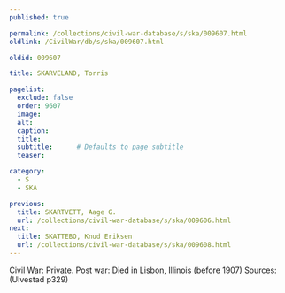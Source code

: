 ```yaml
---
published: true

permalink: /collections/civil-war-database/s/ska/009607.html
oldlink: /CivilWar/db/s/ska/009607.html

oldid: 009607

title: SKARVELAND, Torris

pagelist:
  exclude: false
  order: 9607
  image: 
  alt:
  caption:
  title:
  subtitle:      # Defaults to page subtitle
  teaser:

category: 
  - S 
  - SKA

previous:
  title: SKARTVETT, Aage G.
  url: /collections/civil-war-database/s/ska/009606.html  
next:
  title: SKATTEBO, Knud Eriksen
  url: /collections/civil-war-database/s/ska/009608.html   
---
```

Civil War: Private. Post war: Died in Lisbon, Illinois (before 1907) Sources: (Ulvestad p329)